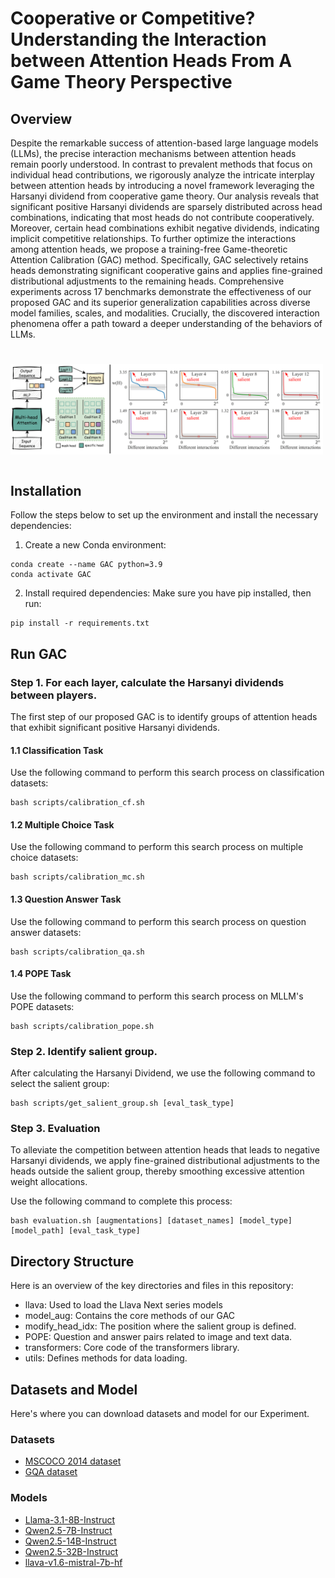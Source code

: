 # Cooperative or Competitive? Understanding the Interaction between Attention Heads From A Game Theory Perspective

## Overview
Despite the remarkable success of attention-based large language models (LLMs), the precise interaction mechanisms between attention heads remain poorly understood.
In contrast to prevalent methods that focus on individual head contributions, we rigorously analyze the intricate interplay between attention heads by introducing a novel framework leveraging the Harsanyi dividend from cooperative game theory.
Our analysis reveals that significant positive Harsanyi dividends are sparsely distributed across head combinations, 
indicating that most heads do not contribute cooperatively. Moreover, certain head combinations exhibit negative dividends, indicating implicit competitive relationships. 
To further optimize the interactions among attention heads, 
we propose a training-free Game-theoretic Attention Calibration (GAC) method. 
Specifically, GAC selectively retains heads demonstrating significant cooperative gains and applies fine-grained distributional adjustments to the remaining heads.
Comprehensive experiments across 17 benchmarks demonstrate the effectiveness of our proposed GAC and its superior generalization capabilities across diverse model families, scales, and modalities.
Crucially, the discovered interaction phenomena offer a path toward a deeper understanding of the behaviors of LLMs.

# <p align="center">
# <img src="./figure/game_framework.png" width="500px"></img>
# </p>

## Installation

Follow the steps below to set up the environment and install the necessary dependencies:

1. Create a new Conda environment:

```
conda create --name GAC python=3.9
conda activate GAC
```

2. Install required dependencies: Make sure you have pip installed, then run:

```
pip install -r requirements.txt
```

## Run GAC

### Step 1. For each layer, calculate the Harsanyi dividends between players.

The first step of our proposed GAC is to identify groups of attention heads that exhibit significant positive Harsanyi dividends.

#### 1.1 Classification Task 
Use the following command to perform this search process on classification datasets:

```
bash scripts/calibration_cf.sh
```

#### 1.2 Multiple Choice Task

Use the following command to perform this search process on multiple choice datasets:

```
bash scripts/calibration_mc.sh
```

#### 1.3 Question Answer Task
Use the following command to perform this search process on question answer datasets:

```
bash scripts/calibration_qa.sh
```

#### 1.4 POPE Task
Use the following command to perform this search process on MLLM's POPE datasets: 

```
bash scripts/calibration_pope.sh
```

### Step 2. Identify salient group.

After calculating the Harsanyi Dividend, we use the following command to select the salient group:

```
bash scripts/get_salient_group.sh [eval_task_type]
```

### Step 3. Evaluation

To alleviate the competition between attention heads that leads to negative Harsanyi dividends, we apply fine-grained distributional adjustments to the heads outside the salient group, thereby smoothing excessive attention weight allocations.

Use the following command to complete this process:

```
bash evaluation.sh [augmentations] [dataset_names] [model_type] [model_path] [eval_task_type]
```

## Directory Structure

Here is an overview of the key directories and files in this repository:

* llava:  Used to load the Llava Next series models
* model_aug:  Contains the core methods of our GAC
* modify_head_idx: The position where the salient group is defined.
* POPE: Question and answer pairs related to image and text data.
* transformers: Core code of the transformers library.
* utils: Defines methods for data loading.


## Datasets and Model

Here's where you can download datasets and model for our Experiment.

### Datasets

* [MSCOCO 2014 dataset](https://cocodataset.org/#home)
* [GQA dataset](https://cs.stanford.edu/people/dorarad/gqa/download.html)

### Models

* [Llama-3.1-8B-Instruct
](https://huggingface.co/meta-llama/Llama-3.1-8B-Instruct)
* [Qwen2.5-7B-Instruct
](https://huggingface.co/Qwen/Qwen2.5-7B-Instruct)
* [Qwen2.5-14B-Instruct](https://huggingface.co/Qwen/Qwen2.5-14B-Instruct)
* [Qwen2.5-32B-Instruct
](https://huggingface.co/Qwen/Qwen2.5-32B-Instruct)
* [llava-v1.6-mistral-7b-hf](https://huggingface.co/llava-hf/llava-v1.6-mistral-7b-hf)